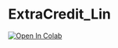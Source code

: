 # ExtraCredit_Lin

[![Open In Colab](https://colab.research.google.com/assets/colab-badge.svg)](https://colab.research.google.com/github/Linan23/ExtraCredit_Lin/blob/main/ExtraCredit_Lin.ipynb)
